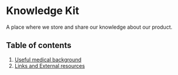 Knowledge Kit
=============

A place where we store and share our knowledge about our product.

## Table of contents
1. [Useful medical background](./medical-background.md)
2. [Links and External resources](./links-and-resources.md)